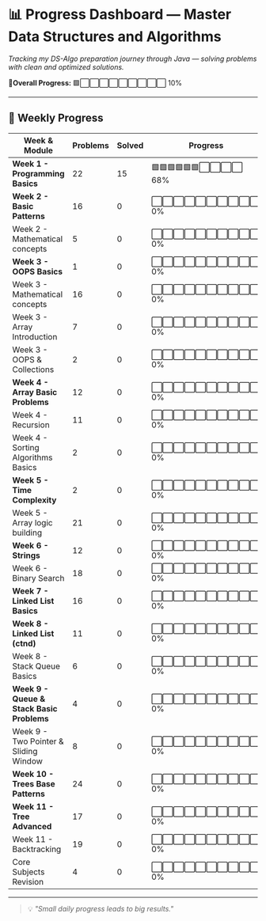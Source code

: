 # 📊  Progress Dashboard — Master Data Structures and Algorithms 

_Tracking my DS-Algo preparation journey through Java — solving problems with clean and optimized solutions._

**🚀Overall Progress:** 🟩⬜⬜⬜⬜⬜⬜⬜⬜⬜ 10%

---

## 📅 Weekly Progress

| Week & Module                              | Problems | Solved | Progress             |
|--------------------------------------------|----------|--------|----------------------|
| **Week 1 - Programming Basics**            | 22       | 15     | 🟩🟩🟩🟩🟩🟩⬜⬜⬜⬜ 68% |
| **Week 2 - Basic Patterns**                 | 16       | 0      | ⬜⬜⬜⬜⬜⬜⬜⬜⬜⬜ 0%  |
| Week 2 - Mathematical concepts             | 5        | 0      | ⬜⬜⬜⬜⬜⬜⬜⬜⬜⬜ 0%  |
| **Week 3 - OOPS Basics**                    | 1        | 0      | ⬜⬜⬜⬜⬜⬜⬜⬜⬜⬜ 0%  |
| Week 3 - Mathematical concepts             | 16       | 0      | ⬜⬜⬜⬜⬜⬜⬜⬜⬜⬜ 0%  |
| Week 3 - Array Introduction                | 7        | 0      | ⬜⬜⬜⬜⬜⬜⬜⬜⬜⬜ 0%  |
| Week 3 - OOPS & Collections                 | 2        | 0      | ⬜⬜⬜⬜⬜⬜⬜⬜⬜⬜ 0%  |
| **Week 4 - Array Basic Problems**           | 12       | 0      | ⬜⬜⬜⬜⬜⬜⬜⬜⬜⬜ 0%  |
| Week 4 - Recursion                         | 11       | 0      | ⬜⬜⬜⬜⬜⬜⬜⬜⬜⬜ 0%  |
| Week 4 - Sorting Algorithms Basics          | 2        | 0      | ⬜⬜⬜⬜⬜⬜⬜⬜⬜⬜ 0%  |
| **Week 5 - Time Complexity**                | 2        | 0      | ⬜⬜⬜⬜⬜⬜⬜⬜⬜⬜ 0%  |
| Week 5 - Array logic building               | 21       | 0      | ⬜⬜⬜⬜⬜⬜⬜⬜⬜⬜ 0%  |
| **Week 6 - Strings**                        | 12       | 0      | ⬜⬜⬜⬜⬜⬜⬜⬜⬜⬜ 0%  |
| Week 6 - Binary Search                     | 18       | 0      | ⬜⬜⬜⬜⬜⬜⬜⬜⬜⬜ 0%  |
| **Week 7 - Linked List Basics**             | 16       | 0      | ⬜⬜⬜⬜⬜⬜⬜⬜⬜⬜ 0%  |
| **Week 8 - Linked List (ctnd)**              | 11       | 0      | ⬜⬜⬜⬜⬜⬜⬜⬜⬜⬜ 0%  |
| Week 8 - Stack Queue Basics                 | 6        | 0      | ⬜⬜⬜⬜⬜⬜⬜⬜⬜⬜ 0%  |
| **Week 9 - Queue & Stack Basic Problems**    | 4        | 0      | ⬜⬜⬜⬜⬜⬜⬜⬜⬜⬜ 0%  |
| Week 9 - Two Pointer & Sliding Window       | 8        | 0      | ⬜⬜⬜⬜⬜⬜⬜⬜⬜⬜ 0%  |
| **Week 10 - Trees Base Patterns**            | 24       | 0      | ⬜⬜⬜⬜⬜⬜⬜⬜⬜⬜ 0%  |
| **Week 11 - Tree Advanced**                  | 17       | 0      | ⬜⬜⬜⬜⬜⬜⬜⬜⬜⬜ 0%  |
| Week 11 - Backtracking                      | 19       | 0      | ⬜⬜⬜⬜⬜⬜⬜⬜⬜⬜ 0%  |
| Core Subjects Revision                      | 4        | 0      | ⬜⬜⬜⬜⬜⬜⬜⬜⬜⬜ 0%  |

---

> 💡 *"Small daily progress leads to big results."*
